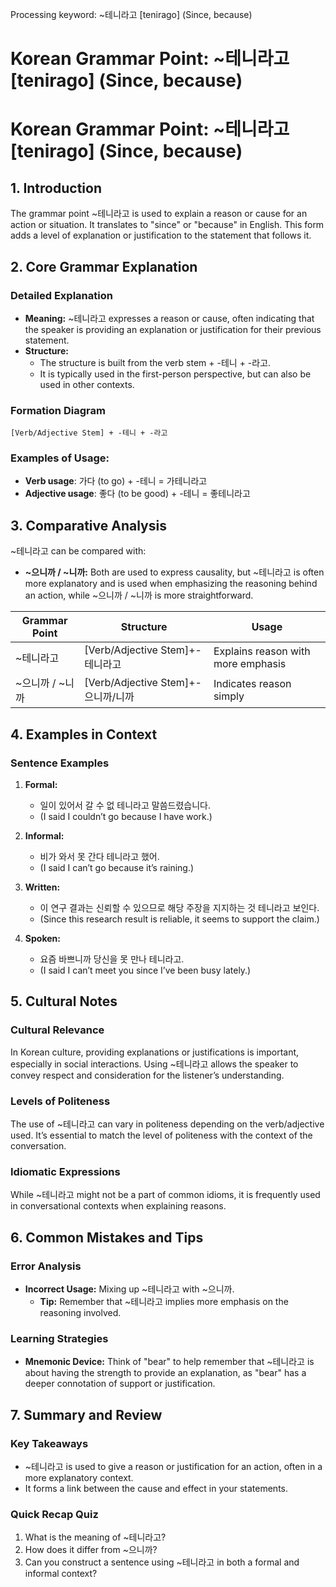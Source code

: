 Processing keyword: ~테니라고 [tenirago] (Since, because)
# Korean Grammar Point: ~테니라고 [tenirago] (Since, because)
# Korean Grammar Point: ~테니라고 [tenirago] (Since, because)
## 1. Introduction
The grammar point ~테니라고 is used to explain a reason or cause for an action or situation. It translates to "since" or "because" in English. This form adds a level of explanation or justification to the statement that follows it.
## 2. Core Grammar Explanation
### Detailed Explanation
- **Meaning:** ~테니라고 expresses a reason or cause, often indicating that the speaker is providing an explanation or justification for their previous statement.
- **Structure:** 
  - The structure is built from the verb stem + -테니 + -라고.
  - It is typically used in the first-person perspective, but can also be used in other contexts.
### Formation Diagram
```
[Verb/Adjective Stem] + -테니 + -라고
```
### Examples of Usage:
- **Verb usage**: 가다 (to go) + -테니 = 가테니라고
- **Adjective usage**: 좋다 (to be good) + -테니 = 좋테니라고
## 3. Comparative Analysis
~테니라고 can be compared with:
- **~으니까 / ~니까:** Both are used to express causality, but ~테니라고 is often more explanatory and is used when emphasizing the reasoning behind an action, while ~으니까 / ~니까 is more straightforward.
  
| Grammar Point | Structure                    | Usage                                    |
|----------------|------------------------------|------------------------------------------|
| ~테니라고      | [Verb/Adjective Stem]+-테니라고 | Explains reason with more emphasis      |
| ~으니까 / ~니까| [Verb/Adjective Stem]+-으니까/니까| Indicates reason simply                  |
## 4. Examples in Context
### Sentence Examples
1. **Formal:** 
   - 일이 있어서 갈 수 없 테니라고 말씀드렸습니다. 
   - (I said I couldn’t go because I have work.)
   
2. **Informal:**
   - 비가 와서 못 간다 테니라고 했어. 
   - (I said I can’t go because it’s raining.)
   
3. **Written:**
   - 이 연구 결과는 신뢰할 수 있으므로 해당 주장을 지지하는 것 테니라고 보인다. 
   - (Since this research result is reliable, it seems to support the claim.)
4. **Spoken:**
   - 요즘 바쁘니까 당신을 못 만나 테니라고. 
   - (I said I can’t meet you since I’ve been busy lately.)
## 5. Cultural Notes
### Cultural Relevance
In Korean culture, providing explanations or justifications is important, especially in social interactions. Using ~테니라고 allows the speaker to convey respect and consideration for the listener’s understanding.
### Levels of Politeness
The use of ~테니라고 can vary in politeness depending on the verb/adjective used. It’s essential to match the level of politeness with the context of the conversation.
### Idiomatic Expressions
While ~테니라고 might not be a part of common idioms, it is frequently used in conversational contexts when explaining reasons.
## 6. Common Mistakes and Tips
### Error Analysis
- **Incorrect Usage:** Mixing up ~테니라고 with ~으니까. 
  - **Tip:** Remember that ~테니라고 implies more emphasis on the reasoning involved.
  
### Learning Strategies
- **Mnemonic Device:** Think of "bear" to help remember that ~테니라고 is about having the strength to provide an explanation, as "bear" has a deeper connotation of support or justification.
## 7. Summary and Review
### Key Takeaways
- ~테니라고 is used to give a reason or justification for an action, often in a more explanatory context.
- It forms a link between the cause and effect in your statements.
  
### Quick Recap Quiz
1. What is the meaning of ~테니라고?
2. How does it differ from ~으니까?
3. Can you construct a sentence using ~테니라고 in both a formal and informal context?
